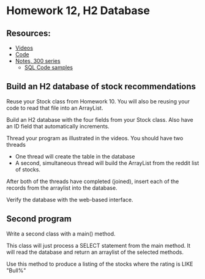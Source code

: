 # Homework 12, H2 Database

## Resources:

- [Videos](https://mwsu.hosted.panopto.com/Panopto/Pages/Sessions/List.aspx?folderID=3dcd7719-77c9-410c-bf9f-b14c00cb7c37)
- [Code](https://github.com/noynaert/csc346handouts/tree/main/02_AdvancedJava/sourceCode/h2peopleDemo)
- [Notes, 300 series](https://github.com/noynaert/csc346handouts/tree/main/02_AdvancedJava/sourceCode/h2peopleDemo)
  - [SQL Code samples](https://github.com/noynaert/csc346handouts/blob/main/02_AdvancedJava/02_320_H2_Gui_Interface.md)

## Build an H2 database of stock recommendations

Reuse your Stock class from Homework 10.  You will also be reusing your code to read that file into an ArrayList.

Build an H2 database with the four fields from your Stock class.  Also have an ID field that automatically increments.

Thread your program as illustrated in the videos.  You should have two threads

- One thread will create the table in the database
- A second, simultaneous thread will build the ArrayList from the reddit list of stocks.

After both of the threads have completed (joined), insert each of the records from the arraylist into the database.

Verify the database with the web-based interface.

## Second program

Write a second class with a main() method.

This class will just process a SELECT statement from the main method.  It will read the database and return an arraylist of the selected methods.

Use this method to produce a listing of the stocks where the rating is LIKE "Bull%"

